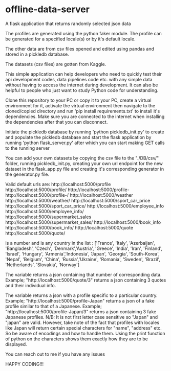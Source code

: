 # offline-data-server
A flask application that returns randomly selected json data

The profiles are generated using the python faker module. The profile can be generated for a specified locale(s) or by it's default locale.

The other data are from csv files opened and edited using pandas and stored in a pickledb database.

The datasets (csv files) are gotten from Kaggle.

This simple application can help developers who need to quickly test their api development codes, data pipelines code etc. with any simple data without having to access the internet during development. It can also be helpful to people who just want to study Python code for understanding.

Clone this repository to your PC or copy it to your PC, create a virtual environment for it, activate the virtual environment then navigate to the cloned/copied directory and run 'pip install requirements.txt' to install it's dependencies. Make sure you are connected to the internet when installing the dependencies after that you can disconnect.

Initiate the pickledb database by running 'python pickledb_init.py' to create and populate the pickledb database and start the flask application by running 'python flask_server.py' after which you can start making GET calls to the running server

You can add your own datasets by copying the csv file to the "./DB/csv/" folder, running pickledb_init.py, creating your own url endpoint for the new dataset in the flask_app.py file and creating it's corresponding generator in the generator.py file.


Valid default urls are:
http://localhost:5000/profile
http://localhost:5000/profile/<num>
http://localhost:5000/profile-<country>
http://localhost:5000/profile-<country>/<num>
http://localhost:5000/weather
http://localhost:5000/weather/<num>
http://localhost:5000/sport_car_price
http://localhost:5000/sport_car_price/<num>
http://localhost:5000/employee_info
http://localhost:5000/employee_info/<num>
http://localhost:5000/supermarket_sales
http://localhost:5000/supermarket_sales/<num>
http://localhost:5000/book_info
http://localhost:5000/book_info/<num>
http://localhost:5000/quote
http://localhost:5000/quote/<num>
		
<num> is a number and 
<country> is any country in the list :
['France', 'Italy', 'Azerbaijan', 'Bangladesh', 'Czech', 'Denmark','Austria', 'Greece', 'India', 'Iran', 'Finland', 'Israel', 'Hungary', 'Armenia','Indonesia', 'Japan', 'Georgia', 'South-Korea', 'Nepal', 'Belgium', 'China', 'Russia','Ukraine', 'Romania', 'Sweden', 'Brazil', 'Netherlands', 'Slovakia', 'Norway']
	
The <num> variable returns a json containing that number of corresponding data. 
	Example; "http://localhost:5000/quote/3" returns a json containing 3 quotes and their individual info.
			
The <country> variable returns a json with a profile specific to a particular country.
	Example; "http://localhost:5000/profile-Japan" returns a json of a fake profile similar to that of a Japanese.
	Example; "http://localhost:5000/profile-Japan/3" returns a json containing 3 fake Japanese profiles.
	N/B: It is not first letter case sensitive so "Japan" and "japan" are valid. However, take note of the fact that profiles with locales like Japan will return certain special characters for "name", "address" etc. So be aware of encodings and how to handle them. Using the print function of python on the characters shows them exactly how they are to be displayed.


You can reach out to me if you have any issues

HAPPY CODING!!!
